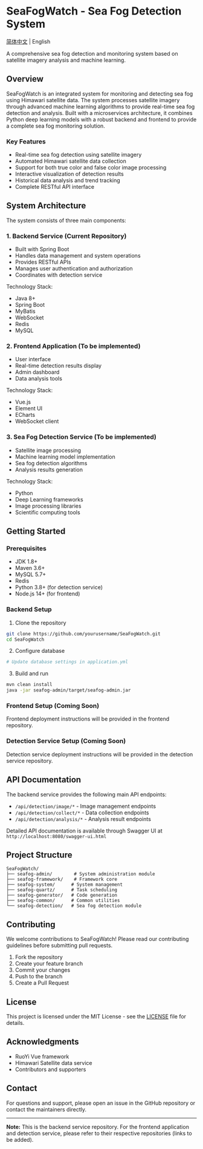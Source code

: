 # SeaFogWatch - Sea Fog Detection System

[简体中文](./README.md) | English

A comprehensive sea fog detection and monitoring system based on satellite imagery analysis and machine learning.

<p align="center">
  <!-- Add project logo or screenshot here -->
</p>

## Overview

SeaFogWatch is an integrated system for monitoring and detecting sea fog using Himawari satellite data. The system processes satellite imagery through advanced machine learning algorithms to provide real-time sea fog detection and analysis. Built with a microservices architecture, it combines Python deep learning models with a robust backend and frontend to provide a complete sea fog monitoring solution.

### Key Features

- Real-time sea fog detection using satellite imagery
- Automated Himawari satellite data collection
- Support for both true color and false color image processing
- Interactive visualization of detection results
- Historical data analysis and trend tracking
- Complete RESTful API interface

## System Architecture

The system consists of three main components:

### 1. Backend Service (Current Repository)

- Built with Spring Boot
- Handles data management and system operations
- Provides RESTful APIs
- Manages user authentication and authorization
- Coordinates with detection service

Technology Stack:
- Java 8+
- Spring Boot
- MyBatis
- WebSocket
- Redis
- MySQL

### 2. Frontend Application (To be implemented)

- User interface
- Real-time detection results display
- Admin dashboard
- Data analysis tools

Technology Stack:
- Vue.js
- Element UI
- ECharts
- WebSocket client

### 3. Sea Fog Detection Service (To be implemented)

- Satellite image processing
- Machine learning model implementation
- Sea fog detection algorithms
- Analysis results generation

Technology Stack:
- Python
- Deep Learning frameworks
- Image processing libraries
- Scientific computing tools

## Getting Started

### Prerequisites

- JDK 1.8+
- Maven 3.6+
- MySQL 5.7+
- Redis
- Python 3.8+ (for detection service)
- Node.js 14+ (for frontend)

### Backend Setup

1. Clone the repository
```bash
git clone https://github.com/yourusername/SeaFogWatch.git
cd SeaFogWatch
```

2. Configure database
```bash
# Update database settings in application.yml
```

3. Build and run
```bash
mvn clean install
java -jar seafog-admin/target/seafog-admin.jar
```

### Frontend Setup (Coming Soon)

Frontend deployment instructions will be provided in the frontend repository.

### Detection Service Setup (Coming Soon)

Detection service deployment instructions will be provided in the detection service repository.

## API Documentation

The backend service provides the following main API endpoints:

- `/api/detection/image/*` - Image management endpoints
- `/api/detection/collect/*` - Data collection endpoints
- `/api/detection/analysis/*` - Analysis result endpoints

Detailed API documentation is available through Swagger UI at `http://localhost:8080/swagger-ui.html`

## Project Structure

```
SeaFogWatch/
├── seafog-admin/        # System administration module
├── seafog-framework/    # Framework core
├── seafog-system/      # System management
├── seafog-quartz/      # Task scheduling
├── seafog-generator/   # Code generation
├── seafog-common/      # Common utilities
└── seafog-detection/   # Sea fog detection module
```

## Contributing

We welcome contributions to SeaFogWatch! Please read our contributing guidelines before submitting pull requests.

1. Fork the repository
2. Create your feature branch
3. Commit your changes
4. Push to the branch
5. Create a Pull Request

## License

This project is licensed under the MIT License - see the [LICENSE](LICENSE) file for details.

## Acknowledgments

- RuoYi Vue framework
- Himawari Satellite data service
- Contributors and supporters

## Contact

For questions and support, please open an issue in the GitHub repository or contact the maintainers directly.

---

**Note:** This is the backend service repository. For the frontend application and detection service, please refer to their respective repositories (links to be added). 
